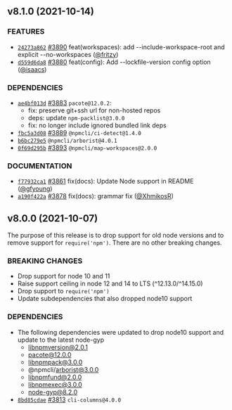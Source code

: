 ## v8.1.0 (2021-10-14)

### FEATURES

* [`24273a862`](https://github.com/npm/cli/commit/24273a862e54abfd022df9fc4b8c250bfe77817c)
  [#3890](https://github.com/npm/cli/issues/3890)
  feat(workspaces): add --include-workspace-root and explicit --no-workspaces
  ([@fritzy](https://github.com/fritzy))
* [`d559d6da8`](https://github.com/npm/cli/commit/d559d6da84c2dae960c6b7c89c6012fb31bcfa37)
  [#3880](https://github.com/npm/cli/issues/3880)
  feat(config): Add --lockfile-version config option
  ([@isaacs](https://github.com/isaacs))

### DEPENDENCIES

* [`ae4bf013d`](https://github.com/npm/cli/commit/ae4bf013d06d84b8600937a28cc7b4c4034f571c)
  [#3883](https://github.com/npm/cli/issues/3883)
  `pacote@12.0.2`:
  * fix: preserve git+ssh url for non-hosted repos
  * deps: update `npm-packlist@3.0.0`
  * fix: no longer include ignored bundled link deps
* [`fbc5a3d08`](https://github.com/npm/cli/commit/fbc5a3d08231176b9d8a7b9dd3371fb40ba6abc9)
  [#3889](https://github.com/npm/cli/issues/3889)
  `@npmcli/ci-detect@1.4.0`
* [`b6bc279e5`](https://github.com/npm/cli/commit/b6bc279e55aa65afff09d9258f9df7168a7dbadb)
  `@npmcli/arborist@4.0.1`
* [`0f69d295b`](https://github.com/npm/cli/commit/0f69d295bd5516f496af75ef29e7ae6304fa2ba5)
  [#3893](https://github.com/npm/cli/issues/3893)
  `@npmcli/map-workspaces@2.0.0`

### DOCUMENTATION

* [`f77932ca1`](https://github.com/npm/cli/commit/f77932ca1eafbece16fc249a7470f760d652bd94)
  [#3861](https://github.com/npm/cli/issues/3861)
  fix(docs): Update Node support in README
  ([@gfyoung](https://github.com/gfyoung))
* [`a190f422a`](https://github.com/npm/cli/commit/a190f422a2587a0e56afa5032175e57e55123ea2)
  [#3878](https://github.com/npm/cli/issues/3878)
  fix(docs): grammar fix
  ([@XhmikosR](https://github.com/XhmikosR))

## v8.0.0 (2021-10-07)

The purpose of this release is to drop support for old node versions and
to remove support for `require('npm')`.  There are no other breaking
changes.

### BREAKING CHANGES

* Drop support for node 10 and 11
* Raise support ceiling in node 12 and 14 to LTS (^12.13.0/^14.15.0)
* Drop support to `require('npm')`
* Update subdependencies that also dropped node10 support

### DEPENDENCIES

* The following dependencies were updated to drop node10 support and
    update to the latest node-gyp
  * libnpmversion@2.0.1
  * pacote@12.0.0
  * libnpmpack@3.0.0
  * @npmcli/arborist@3.0.0
  * libnpmfund@2.0.0
  * libnpmexec@3.0.0
  * node-gyp@8.2.0
* [`8bd85cdae`](https://github.com/npm/cli/commit/8bd85cdae5eead60d5e92d6f1be27e88b480b1cb)
  [#3813](https://github.com/npm/cli/issues/3813)
  `cli-columns@4.0.0`
